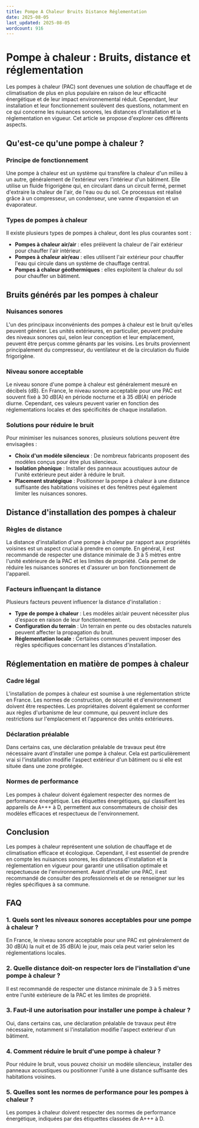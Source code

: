 ```yaml
---
title: Pompe A Chaleur Bruits Distance Réglementation
date: 2025-08-05
last_updated: 2025-08-05
wordcount: 916
---
```


# Pompe à chaleur : Bruits, distance et réglementation

Les pompes à chaleur (PAC) sont devenues une solution de chauffage et de climatisation de plus en plus populaire en raison de leur efficacité énergétique et de leur impact environnemental réduit. Cependant, leur installation et leur fonctionnement soulèvent des questions, notamment en ce qui concerne les nuisances sonores, les distances d'installation et la réglementation en vigueur. Cet article se propose d'explorer ces différents aspects.

## Qu'est-ce qu'une pompe à chaleur ?

### Principe de fonctionnement

Une pompe à chaleur est un système qui transfère la chaleur d'un milieu à un autre, généralement de l'extérieur vers l'intérieur d'un bâtiment. Elle utilise un fluide frigorigène qui, en circulant dans un circuit fermé, permet d'extraire la chaleur de l'air, de l'eau ou du sol. Ce processus est réalisé grâce à un compresseur, un condenseur, une vanne d'expansion et un évaporateur.

### Types de pompes à chaleur

Il existe plusieurs types de pompes à chaleur, dont les plus courantes sont :

- **Pompes à chaleur air/air** : elles prélèvent la chaleur de l'air extérieur pour chauffer l'air intérieur.
- **Pompes à chaleur air/eau** : elles utilisent l'air extérieur pour chauffer l'eau qui circule dans un système de chauffage central.
- **Pompes à chaleur géothermiques** : elles exploitent la chaleur du sol pour chauffer un bâtiment.

## Bruits générés par les pompes à chaleur

### Nuisances sonores

L'un des principaux inconvénients des pompes à chaleur est le bruit qu'elles peuvent générer. Les unités extérieures, en particulier, peuvent produire des niveaux sonores qui, selon leur conception et leur emplacement, peuvent être perçus comme gênants par les voisins. Les bruits proviennent principalement du compresseur, du ventilateur et de la circulation du fluide frigorigène.

### Niveau sonore acceptable

Le niveau sonore d'une pompe à chaleur est généralement mesuré en décibels (dB). En France, le niveau sonore acceptable pour une PAC est souvent fixé à 30 dB(A) en période nocturne et à 35 dB(A) en période diurne. Cependant, ces valeurs peuvent varier en fonction des réglementations locales et des spécificités de chaque installation.

### Solutions pour réduire le bruit

Pour minimiser les nuisances sonores, plusieurs solutions peuvent être envisagées :

- **Choix d'un modèle silencieux** : De nombreux fabricants proposent des modèles conçus pour être plus silencieux.
- **Isolation phonique** : Installer des panneaux acoustiques autour de l'unité extérieure peut aider à réduire le bruit.
- **Placement stratégique** : Positionner la pompe à chaleur à une distance suffisante des habitations voisines et des fenêtres peut également limiter les nuisances sonores.

## Distance d'installation des pompes à chaleur

### Règles de distance

La distance d'installation d'une pompe à chaleur par rapport aux propriétés voisines est un aspect crucial à prendre en compte. En général, il est recommandé de respecter une distance minimale de 3 à 5 mètres entre l'unité extérieure de la PAC et les limites de propriété. Cela permet de réduire les nuisances sonores et d'assurer un bon fonctionnement de l'appareil.

### Facteurs influençant la distance

Plusieurs facteurs peuvent influencer la distance d'installation :

- **Type de pompe à chaleur** : Les modèles air/air peuvent nécessiter plus d'espace en raison de leur fonctionnement.
- **Configuration du terrain** : Un terrain en pente ou des obstacles naturels peuvent affecter la propagation du bruit.
- **Réglementation locale** : Certaines communes peuvent imposer des règles spécifiques concernant les distances d'installation.

## Réglementation en matière de pompes à chaleur

### Cadre légal

L'installation de pompes à chaleur est soumise à une réglementation stricte en France. Les normes de construction, de sécurité et d'environnement doivent être respectées. Les propriétaires doivent également se conformer aux règles d'urbanisme de leur commune, qui peuvent inclure des restrictions sur l'emplacement et l'apparence des unités extérieures.

### Déclaration préalable

Dans certains cas, une déclaration préalable de travaux peut être nécessaire avant d'installer une pompe à chaleur. Cela est particulièrement vrai si l'installation modifie l'aspect extérieur d'un bâtiment ou si elle est située dans une zone protégée.

### Normes de performance

Les pompes à chaleur doivent également respecter des normes de performance énergétique. Les étiquettes énergétiques, qui classifient les appareils de A+++ à D, permettent aux consommateurs de choisir des modèles efficaces et respectueux de l'environnement.

## Conclusion

Les pompes à chaleur représentent une solution de chauffage et de climatisation efficace et écologique. Cependant, il est essentiel de prendre en compte les nuisances sonores, les distances d'installation et la réglementation en vigueur pour garantir une utilisation optimale et respectueuse de l'environnement. Avant d'installer une PAC, il est recommandé de consulter des professionnels et de se renseigner sur les règles spécifiques à sa commune.

## FAQ

### 1. Quels sont les niveaux sonores acceptables pour une pompe à chaleur ?

En France, le niveau sonore acceptable pour une PAC est généralement de 30 dB(A) la nuit et de 35 dB(A) le jour, mais cela peut varier selon les réglementations locales.

### 2. Quelle distance doit-on respecter lors de l'installation d'une pompe à chaleur ?

Il est recommandé de respecter une distance minimale de 3 à 5 mètres entre l'unité extérieure de la PAC et les limites de propriété.

### 3. Faut-il une autorisation pour installer une pompe à chaleur ?

Oui, dans certains cas, une déclaration préalable de travaux peut être nécessaire, notamment si l'installation modifie l'aspect extérieur d'un bâtiment.

### 4. Comment réduire le bruit d'une pompe à chaleur ?

Pour réduire le bruit, vous pouvez choisir un modèle silencieux, installer des panneaux acoustiques ou positionner l'unité à une distance suffisante des habitations voisines.

### 5. Quelles sont les normes de performance pour les pompes à chaleur ?

Les pompes à chaleur doivent respecter des normes de performance énergétique, indiquées par des étiquettes classées de A+++ à D.